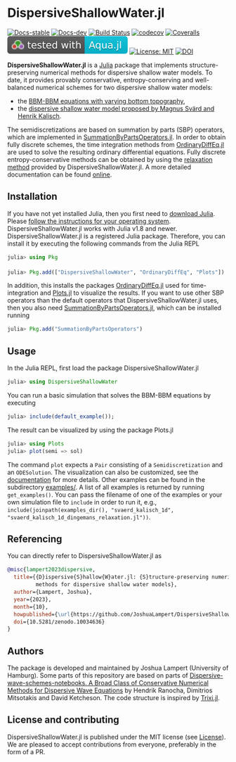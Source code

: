 # DispersiveShallowWater.jl

[![Docs-stable](https://img.shields.io/badge/docs-stable-blue.svg)](https://JoshuaLampert.github.io/DispersiveShallowWater.jl/stable)
[![Docs-dev](https://img.shields.io/badge/docs-dev-blue.svg)](https://JoshuaLampert.github.io/DispersiveShallowWater.jl/dev/)
[![Build Status](https://github.com/JoshuaLampert/DispersiveShallowWater.jl/actions/workflows/CI.yml/badge.svg?branch=main)](https://github.com/JoshuaLampert/DispersiveShallowWater.jl/actions/workflows/CI.yml?query=branch%3Amain)
[![codecov](https://codecov.io/gh/JoshuaLampert/DispersiveShallowWater.jl/graph/badge.svg)](https://codecov.io/gh/JoshuaLampert/DispersiveShallowWater.jl)
[![Coveralls](https://coveralls.io/repos/github/JoshuaLampert/DispersiveShallowWater.jl/badge.svg?branch=main)](https://coveralls.io/github/JoshuaLampert/DispersiveShallowWater.jl?branch=main)
[![Aqua QA](https://raw.githubusercontent.com/JuliaTesting/Aqua.jl/master/badge.svg)](https://github.com/JuliaTesting/Aqua.jl)
[![License: MIT](https://img.shields.io/badge/License-MIT-success.svg)](https://opensource.org/licenses/MIT)
[![DOI](https://zenodo.org/badge/635090135.svg)](https://zenodo.org/doi/10.5281/zenodo.10034636)

**DispersiveShallowWater.jl** is a [Julia](https://julialang.org/) package that implements structure-preserving numerical methods for dispersive shallow water models.
To date, it provides provably conservative, entropy-conserving and well-balanced numerical schemes for two dispersive shallow water models:

* the [BBM-BBM equations with varying bottom topography](https://iopscience.iop.org/article/10.1088/1361-6544/ac3c29),
* the [dispersive shallow water model proposed by Magnus Svärd and Henrik Kalisch](https://arxiv.org/abs/2302.09924).

The semidiscretizations are based on summation by parts (SBP) operators, which are implemented in [SummationByPartsOperators.jl](https://github.com/ranocha/SummationByPartsOperators.jl/).
In order to obtain fully discrete schemes, the time integration methods from [OrdinaryDiffEq.jl](https://github.com/SciML/OrdinaryDiffEq.jl) are used to solve the resulting ordinary differential equations.
Fully discrete entropy-conservative methods can be obtained by using the [relaxation method](https://epubs.siam.org/doi/10.1137/19M1263662) provided by DispersiveShallowWater.jl.
A more detailed documentation can be found [online](https://JoshuaLampert.github.io./DispersiveShallowWater.jl/stable/).

## Installation

If you have not yet installed Julia, then you first need to [download Julia](https://julialang.org/downloads/). Please [follow the instructions for your operating system](https://julialang.org/downloads/platform/).
DispersiveShallowWater.jl works with Julia v1.8 and newer. DispersiveShallowWater.jl is a registered Julia package. Therefore, you can install it by executing the following commands from the Julia REPL
```julia
julia> using Pkg

julia> Pkg.add(["DispersiveShallowWater", "OrdinaryDiffEq", "Plots"])
```
In addition, this installs the packages [OrdinaryDiffEq.jl](https://github.com/SciML/OrdinaryDiffEq.jl) used for time-integration and [Plots.jl](https://github.com/JuliaPlots/Plots.jl) to visualize the results.
If you want to use other SBP operators than the default operators that DispersiveShallowWater.jl uses, then you also need [SummationByPartsOperators.jl](https://github.com/ranocha/SummationByPartsOperators.jl),
which can be installed running
```julia
julia> Pkg.add("SummationByPartsOperators")
```

## Usage

In the Julia REPL, first load the package DispersiveShallowWater.jl
```julia
julia> using DispersiveShallowWater
```

You can run a basic simulation that solves the BBM-BBM equations by executing
```julia
julia> include(default_example());
```
The result can be visualized by using the package Plots.jl
```julia
julia> using Plots
julia> plot(semi => sol)
```
The command `plot` expects a `Pair` consisting of a `Semidiscretization` and an `ODESolution`. The visualization can also be customized, see the [documentation](https://JoshuaLampert.github.io/DispersiveShallowWater.jl/stable/overview#visualize_results)
for more details. Other examples can be found in the subdirectory [examples/](https://github.com/JoshuaLampert/DispersiveShallowWater.jl/tree/main/examples).
A list of all examples is returned by running `get_examples()`. You can pass the filename of one of the examples or your own simulation file to `include` in order to run it,
e.g., `include(joinpath(examples_dir(), "svaerd_kalisch_1d", "svaerd_kalisch_1d_dingemans_relaxation.jl"))`.

## Referencing

You can directly refer to DispersiveShallowWater.jl as
```bibtex
@misc{lampert2023dispersive,
  title={{D}ispersive{S}hallow{W}ater.jl: {S}tructure-preserving numerical
         methods for dispersive shallow water models},
  author={Lampert, Joshua},
  year={2023},
  month={10},
  howpublished={\url{https://github.com/JoshuaLampert/DispersiveShallowWater.jl}},
  doi={10.5281/zenodo.10034636}
}
```

## Authors

The package is developed and maintained by Joshua Lampert (University of Hamburg).
Some parts of this repository are based on parts of [Dispersive-wave-schemes-notebooks. A Broad Class of Conservative Numerical Methods for Dispersive Wave Equations](https://github.com/ranocha/Dispersive-wave-schemes-notebooks)
by Hendrik Ranocha, Dimitrios Mitsotakis and David Ketcheson. The code structure is inspired by [Trixi.jl](https://github.com/trixi-framework/Trixi.jl/).

## License and contributing

DispersiveShallowWater.jl is published under the MIT license (see [License](https://github.com/JoshuaLampert/DispersiveShallowWater.jl/blob/main/LICENSE)). We are pleased to accept contributions from everyone, preferably in the form of a PR.
